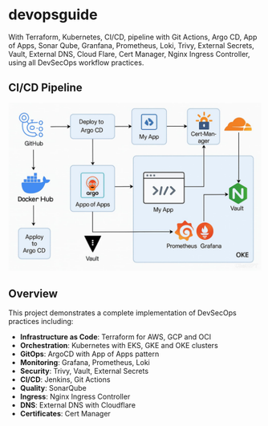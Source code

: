 # devopsguide
With Terraform, Kubernetes, CI/CD, pipeline with Git Actions, Argo CD, App of Apps, Sonar Qube, Granfana, Prometheus, Loki, Trivy, External Secrets, Vault, External DNS, Cloud Flare, Cert Manager, Nginx Ingress Controller, using all DevSecOps workflow practices.

## CI/CD Pipeline

![CI/CD Pipeline](./images/ci_cd_pipeline.jpeg)

## Overview

This project demonstrates a complete implementation of DevSecOps practices including:

- **Infrastructure as Code**: Terraform for AWS, GCP and OCI
- **Orchestration**: Kubernetes with EKS, GKE and OKE clusters
- **GitOps**: ArgoCD with App of Apps pattern
- **Monitoring**: Grafana, Prometheus, Loki
- **Security**: Trivy, Vault, External Secrets
- **CI/CD**: Jenkins, Git Actions
- **Quality**: SonarQube
- **Ingress**: Nginx Ingress Controller
- **DNS**: External DNS with Cloudflare
- **Certificates**: Cert Manager


